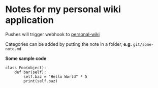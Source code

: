 # Notes for my personal wiki application

Pushes will trigger webhook to [personal-wiki](https://github.com/conormag94/personal-wiki)

Categories can be added by putting the note in a folder, **e.g.** `git/some-note.md`

**Some sample code**
```
class Foo(object):
    def bar(self):
        self.baz = "Hello World" * 5
        print(self.baz)
```